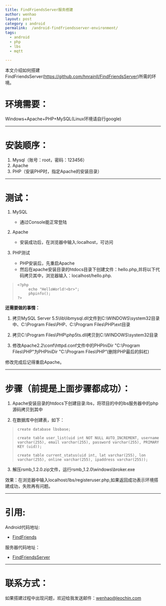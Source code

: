 ```yaml
---
title: FindFriendsServer服务搭建
author: wenhao
layout: post
category : android
permalink:  /android-findfriendsserver-environment/
tags: 
  - android
  - php
  - lbs
  - mqtt

---
```


本文介绍如何搭建FindFriendsServer(https://github.com/hnrainll/FindFriendsServer)所需的环境。


环境需要：
===
Windows+Apache+PHP+MySQL(Linux环境请自行google)


---
安装顺序：
===
1. Mysql（账号：root，密码：123456）
2. Apache
3. PHP（安装PHP时，指定Apache的安装目录）
<!--more-->
---
测试：
===
1. MySQL
   - 通过Console能正常登陆

2. Apache
   - 安装成功后，在浏览器中输入:localhost，可访问
    
3. PHP测试
   - PHP安装后，先重启Apache
   - 然后在apache安装目录的htdocs目录下创建文件：hello.php,并将以下代码拷贝其中，浏览器输入：localhost/hello.php.    
>     <?php
>          echo "HelloWorld!<br>";
>          phpinfo();
>     ?>


**还需要做的事情：**

1. 拷贝MySQL Server 5.5\lib\libmysql.dll文件到C:\WINDOWS\system32目录中、C:\Program Files\PHP、C:\Program Files\PHP\ext目录

2. 拷贝C:\Program Files\PHP\php5ts.dll拷贝到C:\WINDOWS\system32目录

3. 修改Apache2.2\conf\httpd.conf文件中的PHPIniDir "C:\Program Files\PHP\"为PHPIniDir "C:\Program Files\PHP”(删除PHP最后的斜杠)

修改完成后记得重启Apache。

---
步骤（前提是上面步骤都成功）：
===
1. Apache安装目录的htdocs下创建目录:lbs，将项目的中的lbs服务器中的php源码拷贝到其中

2. 在数据库中创建表，如下：
>     create database lbsbase;
>
>     create table user_list(uid int NOT NULL AUTO_INCREMENT, username varchar(255), email varchar(255), password varchar(255), PRIMARY KEY (uid));
> 
>     create table current_status(uid int, lat varchar(255), lon varchar(255), online varchar(255), ipaddress varchar(255));

3. 解压rsmb_1.2.0.zip文件，运行rsmb_1.2.0\windows\broker.exe

效果：在浏览器中输入localhost/lbs/registeruser.php,如果返回成功表示环境搭建成功，失败再有问题。

---

引用:
===
Android代码地址:

- [FindFriends](https://github.com/hnrainll/FindFriends)


服务器代码地址：

- [FindFriendsServer](https://github.com/hnrainll/FindFriendsServer)

---
联系方式：
===
如果搭建过程中出现问题，欢迎给我发送邮件：wenhao@leochin.com